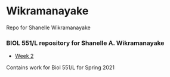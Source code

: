 # Wikramanayake
Repo for Shanelle Wikramanayake
### BIOL 551/L repository for Shanelle A. Wikramanayake

- [Week 2](https://github.com/Biol551-CSUN/Wikramanayake/tree/main/week2)


Contains work for Biol 551/L for Spring 2021
